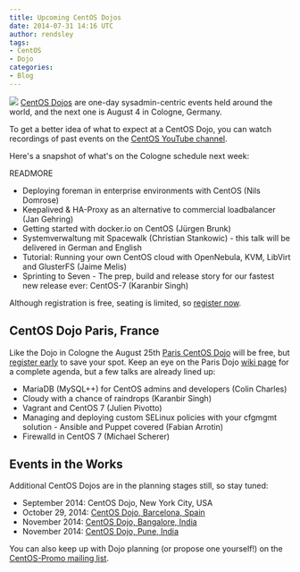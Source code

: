 ```yaml
---
title: Upcoming CentOS Dojos
date: 2014-07-31 14:16 UTC
author: rendsley
tags:
- CentOS
- Dojo
categories:
- Blog
---
```


![](blog/CentOS_200x.png)
[CentOS Dojos](http://wiki.centos.org/Events) are one-day sysadmin-centric events held around the world, and the next one is August 4 in Cologne, Germany.

To get a better idea of what to expect at a CentOS Dojo, you can watch recordings of past events on the [CentOS YouTube channel](https://www.youtube.com/channel/UC-IoMrffK5xG1UI-skkTlcA).

Here's a snapshot of what's on the Cologne schedule next week:

READMORE

* Deploying foreman in enterprise environments with CentOS (Nils Domrose)
* Keepalived & HA-Proxy as an alternative to commercial loadbalancer (Jan Gehring)
* Getting started with docker.io on CentOS (Jürgen Brunk)
* Systemverwaltung mit Spacewalk (Christian Stankowic) - this talk will be delivered in German and English
* Tutorial: Running your own CentOS cloud with OpenNebula, KVM, LibVirt and GlusterFS (Jaime Melis)
* Sprinting to Seven - The prep, build and release story for our fastest new release ever: CentOS-7 (Karanbir Singh)

Although registration is free, seating is limited, so [register now](http://www.eventbrite.co.uk/e/centos-dojo-cologne-germany-4th-aug-2014-tickets-12193843113).

## CentOS Dojo Paris, France

Like the Dojo in Cologne the August 25th [Paris CentOS Dojo](http://wiki.centos.org/Events/Dojo/Paris2014) will be free, but [register early](http://www.eventbrite.co.uk/e/centos-dojo-paris-france-25th-aug-2014-tickets-12060670791) to save your spot. Keep an eye on the Paris Dojo [wiki page](http://wiki.centos.org/Events/Dojo/Paris2014) for a complete agenda, but a few talks are already lined up:

* MariaDB (MySQL++) for CentOS admins and developers (Colin Charles)
* Cloudy with a chance of raindrops (Karanbir Singh)
* Vagrant and CentOS 7 (Julien Pivotto)
* Managing and deploying custom SELinux policies with your cfgmgmt solution - Ansible and Puppet covered (Fabian Arrotin)
* Firewalld in CentOS 7 (Michael Scherer)

## Events in the Works

Additional CentOS Dojos are in the planning stages still, so stay tuned:

* September 2014: CentOS Dojo, New York City, USA
* October 29, 2014: [CentOS Dojo, Barcelona, Spain](http://wiki.centos.org/Events/Dojo/Barcelona2014)
* November 2014: [CentOS Dojo, Bangalore, India](http://wiki.centos.org/Events/Dojo/Bangalore2014)
* November 2014: [CentOS Dojo, Pune, India](http://wiki.centos.org/Events/Dojo/Pune2014)

You can also keep up with Dojo planning (or propose one yourself!) on the [CentOS-Promo mailing list](http://lists.centos.org/mailman/listinfo/centos-promo).
